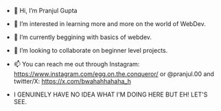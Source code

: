 - 👋 Hi, I’m Pranjul Gupta
- 👀 I’m interested in learning more and more on the world of WebDev.
- 🌱 I’m currently beggining with basics of webdev.
- 💞️ I’m looking to collaborate on beginner level projects.
- 📫 You can reach me out through Instagram: https://www.instagram.com/egg.on.the.conqueror/ or @pranjul.00 and twitter/X: https://x.com/bwahahhahaha_h

- I GENUINELY HAVE NO IDEA WHAT I'M DOING HERE BUT EH! LET'S SEE.


<!---
Pranjul-00/Pranjul-00 is a ✨ special ✨ repository because its `README.md` (this file) appears on your GitHub profile.
You can click the Preview link to take a look at your changes.
--->
